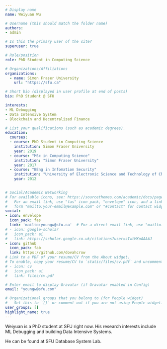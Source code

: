 ```yaml
---
# Display name
name: Weiyuan Wu

# Username (this should match the folder name)
authors:
- admin

# Is this the primary user of the site?
superuser: true

# Role/position
role: PhD Student in Computing Science

# Organizations/Affiliations
organizations:
  - name: Simon Fraser University
    url: "https://sfu.ca"

# Short bio (displayed in user profile at end of posts)
bio: PhD Student @ SFU

interests:
- ML Debugging
- Data Intensive System
- Blockchain and Decentralized Finance

# List your qualifications (such as academic degrees).
education:
  courses:
  - course: PhD Student in Computing Science
    institution: Simon Fraser University
    year: 2019
  - course: "MSc in Computing Science"
    institution: "Simon Fraser University"
    year: 2017
  - course: "BEng in Infomation Security"
    institution: "University of Electronic Science and Technology of China"
    year: 2012
  

# Social/Academic Networking
# For available icons, see: https://sourcethemes.com/academic/docs/page-builder/#icons
#   For an email link, use "fas" icon pack, "envelope" icon, and a link in the
#   form "mailto:your-email@example.com" or "#contact" for contact widget.
social:
- icon: envelope
  icon_pack: fas
  link: 'mailto:youngw@sfu.ca'  # For a direct email link, use "mailto:test@example.org".
# - icon: google-scholar
#   icon_pack: ai
#   link: https://scholar.google.co.uk/citations?user=sIwtMXoAAAAJ
- icon: github
  icon_pack: fab
  link: https://github.com/dovahcrow
# Link to a PDF of your resume/CV from the About widget.
# To enable, copy your resume/CV to `static/files/cv.pdf` and uncomment the lines below.
# - icon: cv
#   icon_pack: ai
#   link: files/cv.pdf

# Enter email to display Gravatar (if Gravatar enabled in Config)
email: "youngw@sfu.com"

# Organizational groups that you belong to (for People widget)
#   Set this to `[]` or comment out if you are not using People widget.
user_groups: []
highlight_name: true
---
```


Weiyuan is a PhD student at SFU right now. His research interests include 
ML Debugging and building Data Intensive Systems.

He can be found at SFU Database System Lab.
